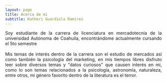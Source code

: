```yaml
---
layout: page
title: Acerca de mi
subtitle: Katheri Guardiola Ramírez
---
```


<div style="text-align:justify">
Soy estudiante de la carrera de licenciatura en mercadotecnia de la universidad Autónoma de Coahuila, encontrándome actualmente cursando el 5to semestre <br> <br>
Mis temas de interés dentro de la carrera son el estudio de mercados así como también la psicología del marketing, en mis tiempos libres disfruto leer sobre diversos temas y "datos curiosos" que causen interés en mi, como lo son temas relacionados a la psicología, astronomía, naturaleza, entre otros, mi género favorito dentro de la literatura es el terror.
</div>
